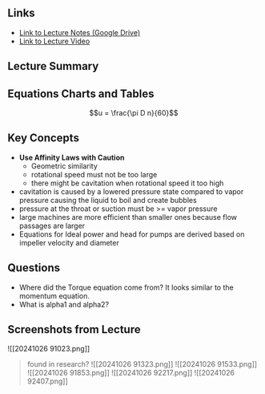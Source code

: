 ## Links
- [Link to Lecture Notes (Google Drive)]()
- [Link to Lecture Video]()
## Lecture Summary

## Equations Charts and Tables
$$u = \frac{\pi D n}{60}$$

## Key Concepts 
- **Use Affinity Laws with Caution**
	- Geometric similarity
	- rotational speed must not be too large
	- there might be cavitation when rotational speed it too high
- cavitation is caused by a lowered pressure state compared to vapor pressure causing the liquid to boil and create bubbles
- pressure at the throat or suction must be >= vapor pressure
- large machines are more efficient than smaller ones because flow passages are larger
- Equations for Ideal power and head for pumps are derived based on impeller velocity and diameter
## Questions
- Where did the Torque equation come from? It looks similar to the momentum equation.
- What is alpha1 and alpha2?

## Screenshots from Lecture
![[20241026 91023.png]]
> found in research?
![[20241026 91323.png]]
![[20241026 91533.png]]
![[20241026 91853.png]]
![[20241026 92217.png]]
![[20241026 92407.png]]